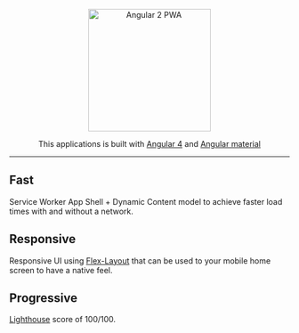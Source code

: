 <p align="center">
  <a href="https://angular2-pwa-8efb6.firebaseapp.com">
    <img alt="Angular 2 PWA" title="Angular 2 PWA" src="https://udemy-images.udemy.com/course/750x422/769390_7c69_3.jpg" width="220">
  </a>
</p>
<p align="center">
  This applications is built with 
  <a href="https://cli.angular.io">Angular 4</a> and 
  <a href="https://material.angular.io" >Angular material </a>
</p>

----

## Fast
   Service Worker App Shell + Dynamic Content model to achieve faster load times with and without a network.

## Responsive
   Responsive UI using  <a href="https://github.com/angular/flex-layout">Flex-Layout</a> that can be used to your mobile home   screen to    have a native feel.

## Progressive 
   [Lighthouse](https://github.com/GoogleChrome/lighthouse) score of 100/100.

